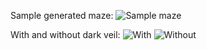 Sample generated maze:
![Sample maze](https://i.imgur.com/gNWt8Re.png)

With and without dark veil:
![With](https://i.imgur.com/BXmi4Ty.png)
![Without](https://i.imgur.com/QmWl0yN.png)
